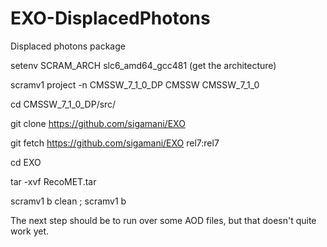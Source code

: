 EXO-DisplacedPhotons
====================

Displaced photons package 

setenv SCRAM_ARCH slc6_amd64_gcc481   (get the architecture)
 
scramv1 project -n CMSSW_7_1_0_DP CMSSW CMSSW_7_1_0

cd CMSSW_7_1_0_DP/src/ 

git clone https://github.com/sigamani/EXO

git fetch https://github.com/sigamani/EXO rel7:rel7

cd EXO

tar -xvf RecoMET.tar 

scramv1 b clean ; scramv1 b

The next step should be to run over some AOD files, but that doesn't quite work yet.
